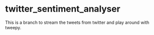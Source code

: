 # twitter_sentiment_analyser
This is a branch to stream the tweets from twitter and play around with tweepy.
